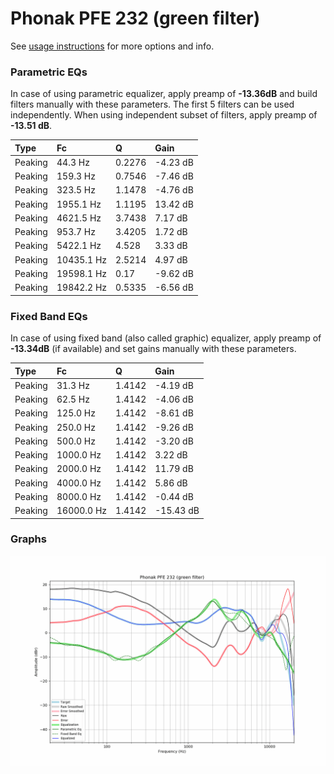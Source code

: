 # Phonak PFE 232 (green filter)
See [usage instructions](https://github.com/jaakkopasanen/AutoEq#usage) for more options and info.

### Parametric EQs
In case of using parametric equalizer, apply preamp of **-13.36dB** and build filters manually
with these parameters. The first 5 filters can be used independently.
When using independent subset of filters, apply preamp of **-13.51 dB**.

| Type    | Fc         |      Q | Gain     |
|:--------|:-----------|:-------|:---------|
| Peaking | 44.3 Hz    | 0.2276 | -4.23 dB |
| Peaking | 159.3 Hz   | 0.7546 | -7.46 dB |
| Peaking | 323.5 Hz   | 1.1478 | -4.76 dB |
| Peaking | 1955.1 Hz  | 1.1195 | 13.42 dB |
| Peaking | 4621.5 Hz  | 3.7438 | 7.17 dB  |
| Peaking | 953.7 Hz   | 3.4205 | 1.72 dB  |
| Peaking | 5422.1 Hz  | 4.528  | 3.33 dB  |
| Peaking | 10435.1 Hz | 2.5214 | 4.97 dB  |
| Peaking | 19598.1 Hz | 0.17   | -9.62 dB |
| Peaking | 19842.2 Hz | 0.5335 | -6.56 dB |

### Fixed Band EQs
In case of using fixed band (also called graphic) equalizer, apply preamp of **-13.34dB**
(if available) and set gains manually with these parameters.

| Type    | Fc         |      Q | Gain      |
|:--------|:-----------|:-------|:----------|
| Peaking | 31.3 Hz    | 1.4142 | -4.19 dB  |
| Peaking | 62.5 Hz    | 1.4142 | -4.06 dB  |
| Peaking | 125.0 Hz   | 1.4142 | -8.61 dB  |
| Peaking | 250.0 Hz   | 1.4142 | -9.26 dB  |
| Peaking | 500.0 Hz   | 1.4142 | -3.20 dB  |
| Peaking | 1000.0 Hz  | 1.4142 | 3.22 dB   |
| Peaking | 2000.0 Hz  | 1.4142 | 11.79 dB  |
| Peaking | 4000.0 Hz  | 1.4142 | 5.86 dB   |
| Peaking | 8000.0 Hz  | 1.4142 | -0.44 dB  |
| Peaking | 16000.0 Hz | 1.4142 | -15.43 dB |

### Graphs
![](./Phonak%20PFE%20232%20(green%20filter).png)